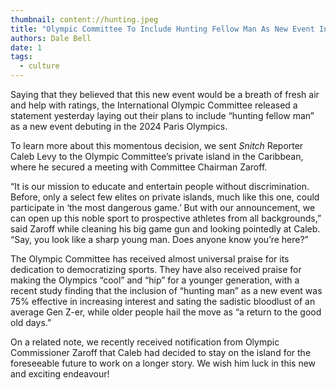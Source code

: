 ```yaml
---
thumbnail: content://hunting.jpeg
title: "Olympic Committee To Include Hunting Fellow Man As New Event In 2024 Olympics"
authors: Dale Bell
date: 1
tags:
  - culture
---
```


Saying that they believed that this new event would be a breath of fresh air and help with ratings, the International Olympic Committee released a statement yesterday laying out their plans to include “hunting fellow man” as a new event debuting in the 2024 Paris Olympics.

To learn more about this momentous decision, we sent *Snitch* Reporter Caleb Levy to the Olympic Committee’s private island in the Caribbean, where he secured a meeting with Committee Chairman Zaroff.

“It is our mission to educate and entertain people without discrimination. Before, only a select few elites on private islands, much like this one, could participate in ‘the most dangerous game.’ But with our announcement, we can open up this noble sport to prospective athletes from all backgrounds,” said Zaroff while cleaning his big game gun and looking pointedly at Caleb. “Say, you look like a sharp young man. Does anyone know you’re here?”

The Olympic Committee has received almost universal praise for its dedication to democratizing sports. They have also received praise for making the Olympics “cool” and “hip” for a younger generation, with a recent study finding that the inclusion of “hunting man” as a new event was 75% effective in increasing interest and sating the sadistic bloodlust of an average Gen Z-er, while older people hail the move as “a return to the good old days.”

On a related note, we recently received notification from Olympic Commissioner Zaroff that Caleb had decided to stay on the island for the foreseeable future to work on a longer story. We wish him luck in this new and exciting endeavour!